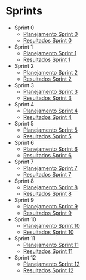 # Sprints

- Sprint 0
    - [Planejamento Sprint 0](Sprints/planning/sprint0.md)
    - [Resultados Sprint 0](Sprints/results/sprint0.md)
- Sprint 1
    - [Planejamento Sprint 1](Sprints/planning/sprint1.md)
    - [Resultados Sprint 1](Sprints/results/sprint1.md)
- Sprint 2
    - [Planejamento Sprint 2](Sprints/planning/sprint2.md)
    - [Resultados Sprint 2](Sprints/results/sprint2.md)
- Sprint 3
    - [Planejamento Sprint 3](Sprints/planning/sprint3.md)
    - [Resultados Sprint 3](Sprints/results/sprint3.md)
- Sprint 4
    - [Planejamento Sprint 4](Sprints/planning/sprint4.md)
    - [Resultados Sprint 4](Sprints/results/sprint4.md)
- Sprint 5
    - [Planejamento Sprint 5](Sprints/planning/sprint5.md)
    - [Resultados Sprint 5](Sprints/results/sprint5.md)
- Sprint 6
    - [Planejamento Sprint 6](Sprints/planning/sprint6.md)
    - [Resultados Sprint 6](Sprints/results/sprint6.md)
- Sprint 7
    - [Planejamento Sprint 7](Sprints/planning/sprint7.md)
    - [Resultados Sprint 7](Sprints/results/sprint7.md)
- Sprint 8
    - [Planejamento Sprint 8](Sprints/planning/sprint8.md)
    - [Resultados Sprint 8](Sprints/results/sprint8.md)
- Sprint 9
    - [Planejamento Sprint 9](Sprints/planning/sprint9.md)
    - [Resultados Sprint 9](Sprints/results/sprint9.md)
- Sprint 10
    - [Planejamento Sprint 10](Sprints/planning/sprint10.md)
    - [Resultados Sprint 10](Sprints/results/sprint10.md)
- Sprint 11
    - [Planejamento Sprint 11](Sprints/planning/sprint11.md)
    - [Resultados Sprint 11](Sprints/results/sprint11.md)
- Sprint 12
    - [Planejamento Sprint 12](Sprints/planning/sprint12.md)
    - [Resultados Sprint 12](Sprints/results/sprint12.md)